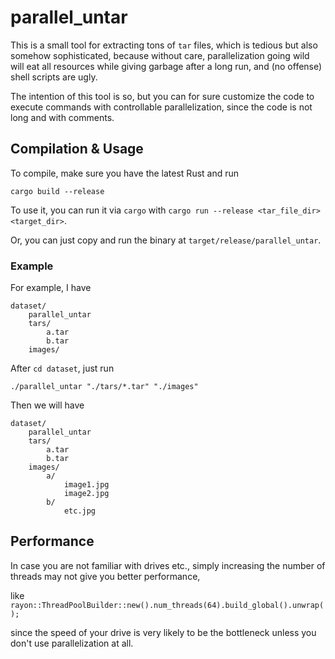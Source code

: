 # parallel_untar
This is a small tool for extracting tons of `tar` files, which is tedious but also somehow sophisticated, because without care, parallelization going wild will eat all resources while giving garbage after a long run, and (no offense) shell scripts are ugly.

The intention of this tool is so, but you can for sure customize the code to execute commands with controllable parallelization, since the code is not long and with comments.
## Compilation & Usage
To compile, make sure you have the latest Rust and run
```shell
cargo build --release
```
To use it, you can run it via `cargo` with `cargo run --release <tar_file_dir> <target_dir>`.

Or, you can just copy and run the binary at `target/release/parallel_untar`.

### Example
For example, I have
```
dataset/
    parallel_untar
    tars/
        a.tar
        b.tar
    images/
```
After `cd dataset`, just run 

```
./parallel_untar "./tars/*.tar" "./images"
```
Then we will have
```
dataset/
    parallel_untar
    tars/
        a.tar
        b.tar
    images/
        a/
            image1.jpg
            image2.jpg
        b/
            etc.jpg
```

## Performance
In case you are not familiar with drives etc., simply increasing the number of threads may not give you better performance,

like `rayon::ThreadPoolBuilder::new().num_threads(64).build_global().unwrap();`

since the speed of your drive is very likely to be the bottleneck unless you don't use parallelization at all.